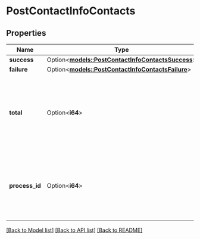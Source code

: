 # PostContactInfoContacts

## Properties

Name | Type | Description | Notes
------------ | ------------- | ------------- | -------------
**success** | Option<[**models::PostContactInfoContactsSuccess**](postContactInfo_contacts_success.md)> |  | [optional]
**failure** | Option<[**models::PostContactInfoContactsFailure**](postContactInfo_contacts_failure.md)> |  | [optional]
**total** | Option<**i64**> | Displays the count of total number of contacts removed from list when user opts for \"all\" option. | [optional]
**process_id** | Option<**i64**> | Id of the process created to remove contacts from list when user opts for \"all\" option. | [optional]

[[Back to Model list]](../README.md#documentation-for-models) [[Back to API list]](../README.md#documentation-for-api-endpoints) [[Back to README]](../README.md)


